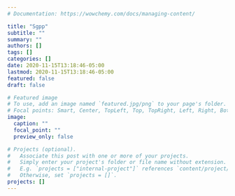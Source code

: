```yaml
---
# Documentation: https://wowchemy.com/docs/managing-content/

title: "Sgpp"
subtitle: ""
summary: ""
authors: []
tags: []
categories: []
date: 2020-11-15T13:18:46-05:00
lastmod: 2020-11-15T13:18:46-05:00
featured: false
draft: false

# Featured image
# To use, add an image named `featured.jpg/png` to your page's folder.
# Focal points: Smart, Center, TopLeft, Top, TopRight, Left, Right, BottomLeft, Bottom, BottomRight.
image:
  caption: ""
  focal_point: ""
  preview_only: false

# Projects (optional).
#   Associate this post with one or more of your projects.
#   Simply enter your project's folder or file name without extension.
#   E.g. `projects = ["internal-project"]` references `content/project/deep-learning/index.md`.
#   Otherwise, set `projects = []`.
projects: []
---
```

